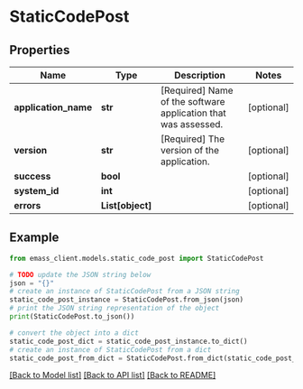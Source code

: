 # StaticCodePost


## Properties

Name | Type | Description | Notes
------------ | ------------- | ------------- | -------------
**application_name** | **str** | [Required] Name of the software application that was assessed. | [optional] 
**version** | **str** | [Required] The version of the application. | [optional] 
**success** | **bool** |  | [optional] 
**system_id** | **int** |  | [optional] 
**errors** | **List[object]** |  | [optional] 

## Example

```python
from emass_client.models.static_code_post import StaticCodePost

# TODO update the JSON string below
json = "{}"
# create an instance of StaticCodePost from a JSON string
static_code_post_instance = StaticCodePost.from_json(json)
# print the JSON string representation of the object
print(StaticCodePost.to_json())

# convert the object into a dict
static_code_post_dict = static_code_post_instance.to_dict()
# create an instance of StaticCodePost from a dict
static_code_post_from_dict = StaticCodePost.from_dict(static_code_post_dict)
```
[[Back to Model list]](../README.md#documentation-for-models) [[Back to API list]](../README.md#documentation-for-api-endpoints) [[Back to README]](../README.md)


